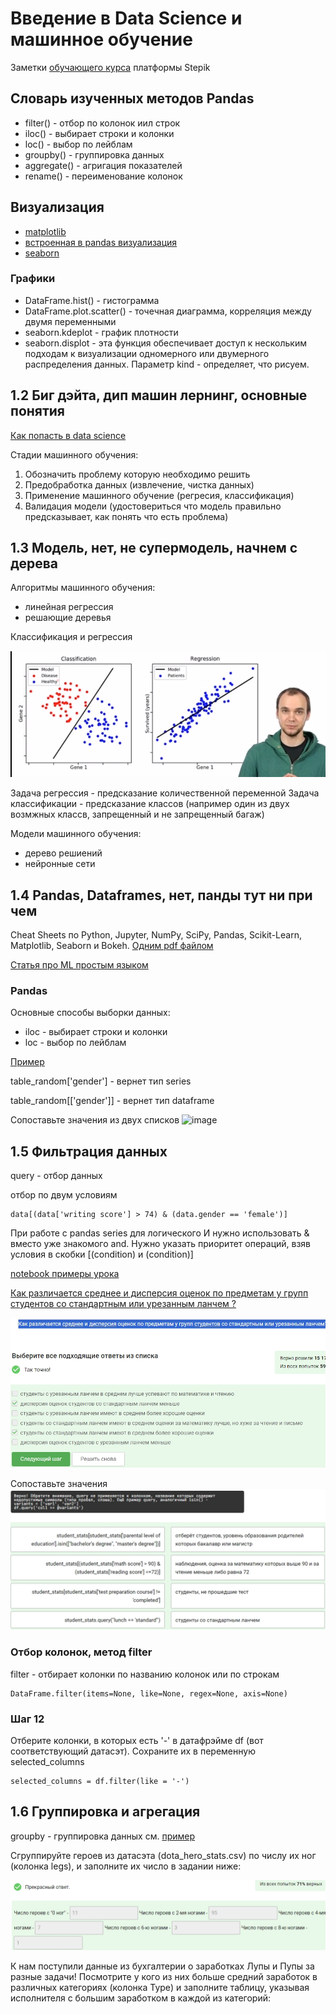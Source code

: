 # Введение в Data Science и машинное обучение
Заметки [обучающего курса](https://stepik.org/course/4852/syllabus) платформы Stepik

## Словарь изученных методов Pandas
* filter() - отбор по колонок иил строк
* iloc() - выбирает строки и колонки
* loc() - выбор по лейблам
* groupby() - группировка данных
* aggregate() - агригация показателей
* rename() - переименование колонок


## Визуализация
* [matplotlib](https://matplotlib.org/)
* [встроенная в pandas визуализация](https://pandas.pydata.org/pandas-docs/stable/reference/api/pandas.DataFrame.plot.html)
* [seaborn](https://seaborn.pydata.org/)

### Графики
* DataFrame.hist() - гистограмма
* DataFrame.plot.scatter() - точечная диаграмма, корреляция между двумя переменными
* seaborn.kdeplot - график плотности
* seaborn.displot - эта функция обеспечивает доступ к нескольким подходам к визуализации одномерного или двумерного распределения данных. Параметр kind - определяет, что рисуем.

## 1.2 Биг дэйта, дип машин лернинг, основные понятия
[Как попасть в data science](https://www.youtube.com/watch?v=lDkTNURDIaY)

Стадии машинного обучения:
1. Обозначить проблему которую необходимо решить
2. Предобработка данных (извлечение, чистка данных)
3. Применение машинного обучение (регресия, классификация)
4. Валидация модели (удостовериться что модель правильно предсказывает, как понять что есть проблема)

## 1.3 Модель, нет, не супермодель, начнем с дерева
Алгоритмы машинного обучения:
- линейная регрессия
- решающие деревья

Классификация и регрессия

![image](assets/image/Классификация%20и%20регрессия.png)

Задача регрессия - предсказание количественной переменной
Задача классификации - предсказание классов (например один из двух возмжных классв, запрещенный и не запрещенный багаж)

Модели машинного обучения:
- дерево решиений
- нейронные сети

## 1.4 Pandas, Dataframes, нет, панды тут ни при чем
Cheat Sheets по Python, Jupyter, NumPy, SciPy, Pandas, Scikit-Learn, Matplotlib, Seaborn и Bokeh.
[Одним pdf файлом](assets/python-cheatsheets.pdf)

[Статья про ML простым языком](https://vas3k.ru/blog/machine_learning/)
### Pandas
Основные способы выборки данных:
* iloc - выбирает строки и колонки
* loc - выбор по лейблам

[Пример](assets/1_4_lesson.ipynb)

table_random['gender'] - вернет тип series

table_random[['gender']] - вернет тип dataframe

Сопоставьте значения из двух списков
![image](https://github.com/onword333/stepik-intro-to-ds-and-ml/assets/19665506/7a5c5572-28a2-46ce-aebd-e928009fd528)

## 1.5 Фильтрация данных
query - отбор данных

отбор по двум условиям

    data[(data['writing score'] > 74) & (data.gender == 'female')]
При работе с pandas series для логического И нужно использовать & вместо уже знакомого and. Нужно указать приоритет операций, взяв условия в скобки [(condition) и (condition)]

[notebook примеры урока](https://github.com/onword333/stepik-intro-to-ds-and-ml/blob/main/assets/1_5_lesson.ipynb)

[Как различается среднее и дисперсия оценок по предметам у групп студентов со стандартным или урезанным ланчем ?](assets/1_5_lesson.ipynb)

![image](assets/Шаг%207%20–%20Фильтрация%20данных%20–%20Stepik.jpg)

Сопоставьте значения
![image](assets/Шаг%209%20–%20Фильтрация%20данных.jpg)

### Отбор колонок, метод filter
filter - отбирает колонки по названию колонок или по строкам

    DataFrame.filter(items=None, like=None, regex=None, axis=None)

### Шаг 12
Отберите колонки, в которых есть '-' в датафрэйме df (вот соответствующий датасэт). Сохраните их в переменную selected_columns
    
    selected_columns = df.filter(like = '-')

## 1.6 Группировка и агрегация
groupby - группировка данных см. [пример](assets/1_6_lesson.ipynb)

Сгруппируйте героев из датасэта (dota_hero_stats.csv) по числу их ног (колонка legs), и заполните их число в задании ниже:

![image](assets/image/1_6_5.jpg)

К нам поступили данные из бухгалтерии о заработках Лупы и Пупы за разные задачи! Посмотрите у кого из них больше средний заработок в различных категориях (колонка Type) и заполните таблицу, указывая исполнителя с большим заработком в каждой из категорий: